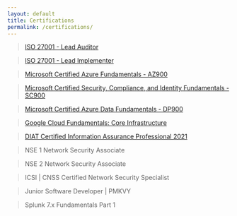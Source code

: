 ```yaml
---
layout: default
title: Certifications
permalink: /certifications/
---
```


<blockquote class = "quote">
    <p class="quote-text"><a href="#" target="_blank">ISO 27001 - Lead Auditor</a></p>
</blockquote>
<blockquote class = "quote">
    <p class="quote-text"><a href="#" target="_blank">ISO 27001 - Lead Implementer</a></p>
</blockquote>
<blockquote class = "quote">
    <p class="quote-text"><a href="https://www.credly.com/badges/1e886220-f7b7-4a2a-a3b8-1692ab136f0b/public_url" target="_blank">Microsoft Certified Azure Fundamentals - AZ900</a></p>
</blockquote>
<blockquote class = "quote">
    <p class="quote-text"><a href="https://www.credly.com/badges/6032aaa6-50e2-44b6-9484-ad1b80775fc8" target="_blank">Microsoft Certified Security, Compliance, and Identity Fundamentals - SC900</a></p>
</blockquote>
<blockquote class = "quote">
    <p class="quote-text"><a href="https://www.credly.com/badges/939a1ad7-df34-4b25-ab5a-e0153e3002a7" target="_blank">Microsoft Certified Azure Data Fundamentals - DP900</a></p>
</blockquote>
<blockquote class = "quote">
    <p class="quote-text"><a href="https://www.coursera.org/account/accomplishments/verify/WLK9MVZ7JNGC" target="_blank">Google Cloud Fundamentals: Core Infrastructure</a></p>
</blockquote>
<blockquote class = "quote">
    <p class="quote-text"><a href="https://mega.nz/file/rmhyRLID#0noFeBMQL1ZBy1SIrVHbmVAOrY3P2qj1uT9-Pt0WNmw" target="_blank">DIAT Certified Information Assurance Professional 2021</a></p>
</blockquote>
<blockquote class = "quote">
    <p class="quote-text">NSE 1 Network Security Associate</p>
</blockquote>
<blockquote class = "quote">
    <p class="quote-text">NSE 2 Network Security Associate</p>
</blockquote>
<blockquote class = "quote">
    <p class="quote-text">ICSI | CNSS Certified Network Security Specialist</p>
</blockquote>
<blockquote class = "quote">
    <p class="quote-text">Junior Software Developer | PMKVY</p>
</blockquote>
<blockquote class = "quote">
    <p class="quote-text">Splunk 7.x Fundamentals Part 1</p>
</blockquote>
